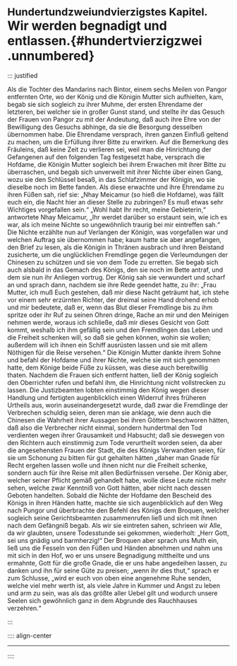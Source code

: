 # <small>Hundertundzweiundvierzigstes Kapitel.</small><br />Wir werden begnadigt und entlassen.{#hundertvierzigzwei .unnumbered}

::: justified

Als die Tochter des Mandarins nach Bintor, einem sechs Meilen von Pangor
entfernten Orte, wo der König und die Königin Mutter sich aufhielten, kam, begab
sie sich sogleich zu ihrer Muhme, der ersten Ehrendame der letzteren, bei
welcher sie in großer Gunst stand, und stellte ihr das Gesuch der Frauen von
Pangor zu mit der Andeutung, daß auch ihre Ehre von der Bewilligung des Gesuchs
abhinge, da sie die Besorgung desselben übernommen habe. Die Ehrendame
versprach, ihren ganzen Einfluß geltend zu machen, um die Erfüllung ihrer Bitte
zu erwirken. Auf die Bemerkung des Fräuleins, daß keine Zeit zu verlieren sei,
weil man die Hinrichtung der Gefangenen auf den folgenden Tag festgesetzt habe,
versprach die Hofdame, die Königin Mutter sogleich bei ihrem Erwachen mit ihrer
Bitte zu überraschen, und begab sich unverweilt mit ihrer Nichte über einen
Gang, wozu sie den Schlüssel besaß, in das Schlafzimmer der Königin, wo sie
dieselbe noch im Bette fanden. Als diese erwachte und ihre Ehrendame zu ihren
Füßen sah, rief sie: „Nhay Meicamur (so hieß die Hofdame), was fällt euch ein,
die Nacht hier an dieser Stelle zu zubringen? Es muß etwas sehr Wichtiges
vorgefallen sein.“ „Wohl habt Ihr recht, meine Gebieterin,“ antwortete Nhay
Meicamur, „Ihr werdet darüber so erstaunt sein, wie ich es war, als ich meine
Nichte so ungewöhnlich traurig bei mir eintreffen sah.“ Die Nichte erzählte nun
auf Verlangen der Königin, was vorgefallen war und welchen Auftrag sie
übernommen habe; kaum hatte sie aber angefangen, den Brief zu lesen, als die
Königin in Thränen ausbrach und ihren Beistand zusicherte, um die unglücklichen
Fremdlinge gegen die Verleumdungen der Chinesen zu schützen und sie von dem Tode
zu erretten. Sie begab sich auch alsbald in das Gemach des Königs, den sie noch
im Bette antraf, und dem sie nun ihr Anliegen vortrug. Der König sah sie
verwundert und scharf an und sprach dann, nachdem sie ihre Rede geendet hatte,
zu ihr: „Frau Mutter, ich muß Euch gestehen, daß mir diese Nacht geträumt hat,
ich stehe vor einem sehr erzürnten Richter, der dreimal seine Hand drohend erhob
und mir bedeutete, daß er, wenn das Blut dieser Fremdlinge bis zu ihm spritze
oder ihr Ruf zu seinen Ohren dringe, Rache an mir und den Meinigen nehmen werde,
woraus ich schließe, daß mir dieses Gesicht von Gott kommt, weshalb ich ihm
gefällig sein und den Fremdlingen das Leben und die Freiheit schenken will, so
daß sie gehen können, wohin sie wollen; außerdem will ich ihnen ein Schiff
ausrüsten lassen und sie mit allem Nöthigen für die Reise versehen.“ Die Königin
Mutter dankte ihrem Sohne und befahl der Hofdame und ihrer Nichte, welche sie
mit sich genommen hatte, dem Könige beide Füße zu küssen, was diese auch
bereitwillig thaten. Nachdem die Frauen sich entfernt hatten, ließ der König
sogleich den Oberrichter rufen und befahl ihm, die Hinrichtung nicht
vollstrecken zu lassen. Die Justizbeamten lobten einstimmig den König wegen
dieser Handlung und fertigten augenblicklich einen Widerruf ihres früheren
Urtheils aus, worin auseinandergesetzt wurde, daß zwar die Fremdlinge der
Verbrechen schuldig seien, deren man sie anklage, wie denn auch die Chinesen die
Wahrheit ihrer Aussagen bei ihren Göttern beschworen hätten, daß also die
Verbrecher nicht einmal, sondern hundertmal den Tod verdienten wegen ihrer
Grausamkeit und Habsucht; daß sie deswegen von den Richtern auch einstimmig zum
Tode verurtheilt worden seien, da aber die angesehensten Frauen der Stadt, die
des Königs Verwandten seien, für sie um Schonung zu bitten für gut gehalten
hätten „daher man Gnade für Recht ergehen lassen wolle und ihnen nicht nur die
Freiheit schenke, sondern auch für ihre Reise mit allen Bedürfnissen versehe.
Der König aber, welcher seiner Pflicht gemäß gehandelt habe, wolle diese Leute
nicht mehr sehen, welche zwar Kenntniß von Gott hätten, aber nicht nach dessen
Geboten handelten. Sobald die Nichte der Hofdame den Bescheid des Königs in
ihren Händen hatte, machte sie sich augenblicklich auf den Weg nach Pungor und
überbrachte den Befehl des Königs dem Broquen, welcher sogleich seine
Gerichtsbeamten zusammenrufen ließ und sich mit ihnen nach dem Gefängniß begab.
Als wir sie eintreten sahen, schrieen wir Alle, da wir glaubten, unsere
Todesstunde sei gekommen, wiederholt: „Herr Gott, sei uns gnädig und
barmherzig!“ Der Broquen aber sprach uns Muth ein, ließ uns die Fesseln von den
Füßen und Händen abnehmen und nahm uns mit sich in den Hof, wo er uns unsere
Begnadigung mittheilte und uns ermahnte, Gott für die große Gnade, die er uns
habe angedeihen lassen, zu danken und ihn für seine Güte zu preisen; „wenn ihr
dies thut,“ sprach er zum Schlusse, „wird er euch von oben eine angenehme Ruhe
senden, welche viel mehr werth ist, als viele Jahre in Kummer und Angst zu leben
und arm zu sein, was als das größte aller Uebel gilt und wodurch unsere Seelen
sich gewöhnlich ganz in dem Abgrunde des Rauchhauses verzehren.“ 

:::


:::: align-center
****
::::
